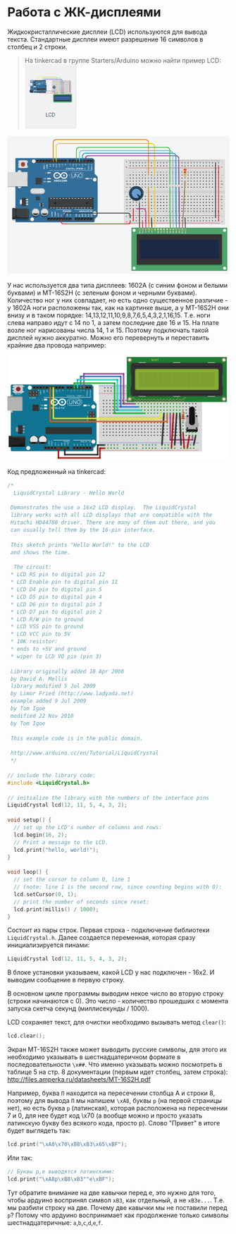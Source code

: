 # Работа с ЖК-дисплеями

Жидкокристаллические дисплеи (LCD) используются для вывода текста. Стандартные дисплеи имеют разрешение 16 символов в столбец и 2 строки.

> На tinkercad в группе Starters/Arduino можно найти пример LCD: 
![LCD](https://github.com/trusiwko/Arduino/raw/master/eKids/LessonB/src/img1.png)

![img](https://github.com/trusiwko/Arduino/raw/master/eKids/LessonB/src/img2.png)

У нас используется два типа дисплеев: 1602A (с синим фоном и белыми буквами) и MT-16S2H (с зеленым фоном и черными буквами). Количество ног у них совпадает, но есть одно существенное различие - у 1602A ноги расположены так, как на картинке выше, а у MT-16S2H они внизу и в таком порядке: 14,13,12,11,10,9,8,7,6,5,4,3,2,1,16,15. Т.е. ноги слева направо идут с 14 по 1, а затем последние две 16 и 15. На плате возле ног нарисованы числа 14, 1 и 15. Поэтому подключать такой дисплей нужно аккуратно. Можно его перевернуть и переставить крайние два провода например:

![img](https://github.com/trusiwko/Arduino/raw/master/eKids/LessonB/src/img3.png)

Код предложенный на tinkercad:

```C++
/*
  LiquidCrystal Library - Hello World

 Demonstrates the use a 16x2 LCD display.  The LiquidCrystal
 library works with all LCD displays that are compatible with the
 Hitachi HD44780 driver. There are many of them out there, and you
 can usually tell them by the 16-pin interface.

 This sketch prints "Hello World!" to the LCD
 and shows the time.

  The circuit:
 * LCD RS pin to digital pin 12
 * LCD Enable pin to digital pin 11
 * LCD D4 pin to digital pin 5
 * LCD D5 pin to digital pin 4
 * LCD D6 pin to digital pin 3
 * LCD D7 pin to digital pin 2
 * LCD R/W pin to ground
 * LCD VSS pin to ground
 * LCD VCC pin to 5V
 * 10K resistor:
 * ends to +5V and ground
 * wiper to LCD VO pin (pin 3)

 Library originally added 18 Apr 2008
 by David A. Mellis
 library modified 5 Jul 2009
 by Limor Fried (http://www.ladyada.net)
 example added 9 Jul 2009
 by Tom Igoe
 modified 22 Nov 2010
 by Tom Igoe

 This example code is in the public domain.

 http://www.arduino.cc/en/Tutorial/LiquidCrystal
 */

// include the library code:
#include <LiquidCrystal.h>

// initialize the library with the numbers of the interface pins
LiquidCrystal lcd(12, 11, 5, 4, 3, 2);

void setup() {
  // set up the LCD's number of columns and rows:
  lcd.begin(16, 2);
  // Print a message to the LCD.
  lcd.print("hello, world!");
}

void loop() {
  // set the cursor to column 0, line 1
  // (note: line 1 is the second row, since counting begins with 0):
  lcd.setCursor(0, 1);
  // print the number of seconds since reset:
  lcd.print(millis() / 1000);
}
```

Состоит из пары строк. Первая строка - подключение библиотеки `LiquidCrystal.h`. Далее создается переменная, которая сразу инициализируется пинами: 
```C++
LiquidCrystal lcd(12, 11, 5, 4, 3, 2);
```
В блоке установки указываем, какой LCD у нас подключен - 16х2. И выводим сообщение в первую строку.

В основном цикле программы выводим некое число во вторую строку (строки начинаются с 0). Это число - количество прошедших с момента запуска скетча секунд (миллисекунды / 1000).

LCD сохраняет текст, для очистки необходимо вызывать метод `clear()`:
```C++
lcd.clear();
```

Экран MT-16S2H также может выводить русские символы, для этого их необходимо указывать в шестнадцатеричном формате в последовательности `\x##`. Что именно указывать можно посмотреть в таблице 5 на стр. 8 документации (первым идет столбец, затем строка): http://files.amperka.ru/datasheets/MT-16S2H.pdf 

Например, буква `П` находится на пересечении столбца А и строки 8, поэтому для вывода `П` мы напишем `\xA8`, буквы `р` (на первой страницы нет), но есть буква `p` (латинская), которая расположена на пересечении 7 и 0, для нее будет код \x70 (а вообще можно и просто указать латинскую букву без всякого кода, просто p). Слово "Привет" в итоге будет выглядеть так:
```C++
lcd.print("\xA8\x70\xB8\xB3\x65\xBF");
```
Или так:
```C++
// Буквы p,e выводятся латинскими:
lcd.print("\xA8p\xB8\xB3""e\xBF");
```
Тут обратите внимание на две кавычки перед e, это нужно для того, чтобы ардуино воспринял символ `xB3`, как отдельный, а не `xB3e...`. Т.е. мы разбили строку на две. Почему две кавычки мы не поставили перед `p`? Потому что ардуино воспринимает как продолжение только символы шестнадцатеричные: `a`,`b`,`c`,`d`,`e`,`f`.
